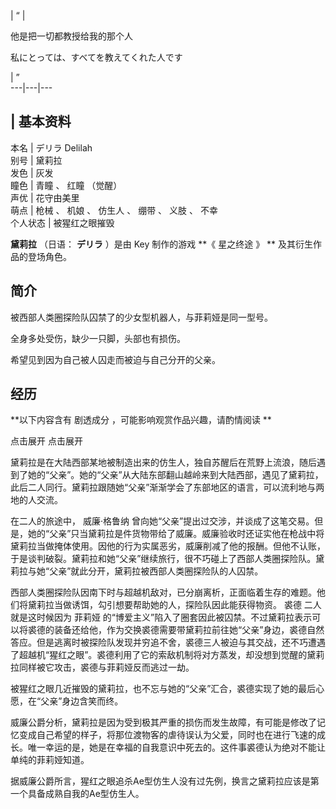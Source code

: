 |  “  | 

他是把一切都教授给我的那个人

私にとっては、すべてを教えてくれた人です

|  ”  
---|---|---  
  
|  **基本资料**  
---  
本名  |  デリラ  Delilah   
别号  |  黛莉拉   
发色  |  灰发   
瞳色  |  青瞳  、  红瞳  （觉醒）   
声优  |  花守由美里   
萌点  |  枪械  、  机娘  、  仿生人  、  绷带  、  义肢  、  不幸   
个人状态  |  被猩红之眼摧毁   
  
**黛莉拉** （日语：  **デリラ** ）是由  Key  制作的游戏 **《 星之终途  》 ** 及其衍生作品的登场角色。

##  简介

被西部人类圈探险队囚禁了的少女型机器人，与菲莉娅是同一型号。

全身多处受伤，缺少一只脚，头部也有损伤。

希望见到因为自己被人囚走而被迫与自己分开的父亲。

##  经历

**以下内容含有 剧透成分  ，可能影响观赏作品兴趣，请酌情阅读 **

点击展开  点击展开

黛莉拉是在大陆西部某地被制造出来的仿生人，独自苏醒后在荒野上流浪，随后遇到了她的“父亲”。她的“父亲”从大陆东部翻山越岭来到大陆西部，遇见了黛莉拉，此后二人同行。黛莉拉跟随她“父亲”渐渐学会了东部地区的语言，可以流利地与两地的人交流。

在二人的旅途中，  威廉·格鲁纳
曾向她“父亲”提出过交涉，并谈成了这笔交易。但是，她的“父亲”只当黛莉拉是件货物带给了威廉。威廉验收时还证实他在枪战中将黛莉拉当做掩体使用。因他的行为实属恶劣，威廉削减了他的报酬。但他不认账，于是谈判破裂。黛莉拉和她“父亲”继续旅行，很不巧碰上了西部人类圈探险队。黛莉拉与她“父亲”就此分开，黛莉拉被西部人类圈探险队的人囚禁。

西部人类圈探险队因南下时与超越机敌对，已分崩离析，正面临着生存的难题。他们将黛莉拉当做诱饵，勾引想要帮助她的人，探险队因此能获得物资。  裘德
二人就是这时候因为  菲莉娅
的“博爱主义”陷入了圈套因此被囚禁。不过黛莉拉表示可以将裘德的装备还给他，作为交换裘德需要带黛莉拉前往她“父亲”身边，裘德自然答应。但是逃离时被探险队发现并穷追不舍，裘德三人被迫与其交战，还不巧遭遇了超越机“猩红之眼”。裘德利用了它的索敌机制将对方蒸发，却没想到觉醒的黛莉拉同样被它攻击，裘德与菲莉娅反而逃过一劫。

被猩红之眼几近摧毁的黛莉拉，也不忘与她的“父亲”汇合，裘德实现了她的最后心愿，在“父亲”身边含笑而终。

威廉公爵分析，黛莉拉是因为受到极其严重的损伤而发生故障，有可能是修改了记忆变成自己希望的样子，将那位渡物客的虐待误认为父爱，同时也在进行飞速的成长。唯一幸运的是，她是在幸福的自我意识中死去的。这件事裘德认为绝对不能让单纯的菲莉娅知道。

据威廉公爵所言，猩红之眼追杀Ae型仿生人没有过先例，换言之黛莉拉应该是第一个具备成熟自我的Ae型仿生人。